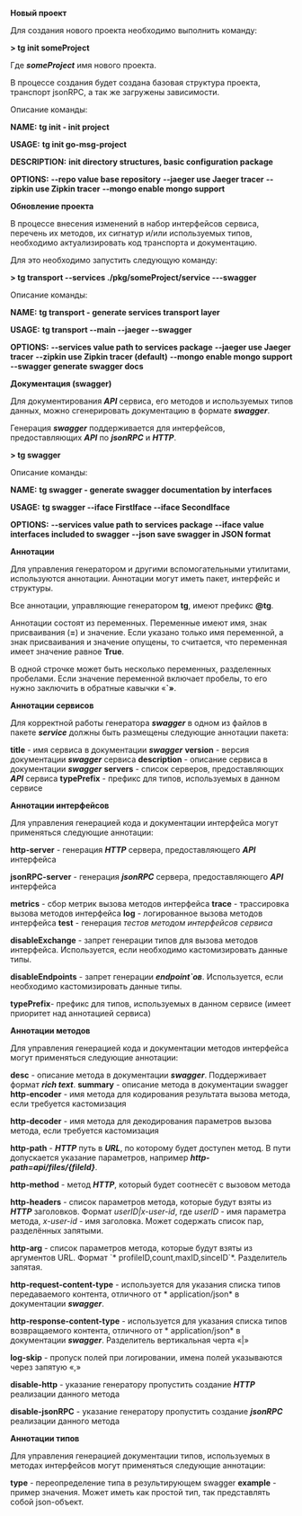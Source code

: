 **Новый проект**

Для создания нового проекта необходимо выполнить команду:

**\> tg init someProject**

Где ***someProject*** имя нового проекта.

В процессе создания будет создана базовая структура проекта, транспорт jsonRPC, а так же загружены зависимости.

Описание команды:

**NAME:**
**tg init - init project**

**USAGE:**
**tg init go-msg-project**

**DESCRIPTION:**
**init directory structures, basic configuration package**

**OPTIONS:**
**\--repo value base repository**
**\--jaeger use Jaeger tracer**
**\--zipkin use Zipkin tracer**
**\--mongo enable mongo support**

**Обновление проекта**

В процессе внесения изменений в набор интерфейсов сервиса, перечень их методов, их сигнатур и/или используемых типов,
необходимо актуализировать код транспорта и документацию.

Для это необходимо запустить следующую команду:

**\> tg transport \--services ./pkg/someProject/service ---swagger**

Описание команды:

**NAME:**
**tg transport - generate services transport layer**

**USAGE:**
**tg transport \--main \--jaeger \--swagger**

**OPTIONS:**
**\--services value path to services package**
**\--jaeger use Jaeger tracer**
**\--zipkin use Zipkin tracer (default)**
**\--mongo enable mongo support**
**\--swagger generate swagger docs**

**Документация (swagger)**

Для документирования ***API*** сервиса, его методов и используемых типов данных, можно сгенерировать документацию в
формате ***swagger***.

Генерация ***swagger*** поддерживается для интерфейсов, предоставляющих
***API*** по ***jsonRPC*** и ***HTTP***.

**\> tg swagger**

Описание команды:

**NAME:**
**tg swagger - generate swagger documentation by interfaces**

**USAGE:**
**tg swagger \--iface FirstIface \--iface SecondIface**

**OPTIONS:**
**\--services value path to services package**
**\--iface value interfaces included to swagger**
**\--json save swagger in JSON format**

**Аннотации**

Для управления генератором и другими вспомогательными утилитами, используются аннотации. Аннотации могут иметь пакет,
интерфейс и структуры.

Все аннотации, управляющие генератором **tg**, имеют префикс **@tg**.

Аннотации состоят из переменных. Переменные имеют имя, знак присваивания
(**=**) и значение. Если указано только имя переменной, а знак присваивания и значение опущены, то считается, что
переменная имеет значение равное **True**.

В одной строчке может быть несколько переменных, разделенных пробелами. Если значение переменной включает пробелы, то
его нужно заключить в обратные кавычки «**\`»**.

**Аннотации сервисов**

Для корректной работы генератора ***swagger*** в одном из файлов в пакете ***service*** должны быть размещены следующие
аннотации пакета:

**title** - имя сервиса в документации ***swagger***
**version** - версия документации ***swagger*** сервиса
**description** - описание сервиса в документации ***swagger***
**servers** - список серверов, предоставляющих ***API*** сервиса
**typePrefix** - префикс для типов, используемых в данном сервисе

**Аннотации интерфейсов**

Для управления генерацией кода и документации интерфейса могут применяться следующие аннотации:

**http-server** - генерация ***HTTP*** сервера, предоставляющего ***API*** интерфейса

**jsonRPC-server** - генерация ***jsonRPC*** сервера, предоставляющего ***API*** интерфейса

**metrics** - сбор метрик вызова методов интерфейса
**trace** - трассировка вызова методов интерфейса
**log** - логированное вызова методов интерфейса
**test** - генерация *тестов методом интерфейсов сервиса*

**disableExchange** - запрет генерации типов для вызова методов интерфейса. Используется, если необходимо
кастомизировать данные типы.

**disableEndpoints** - запрет генерации ***endpoint\`ов***. Используется, если необходимо кастомизировать данные типы.

**typePrefix**- префикс для типов, используемых в данном сервисе (имеет приоритет над аннотацией сервиса)

**Аннотации методов**

Для управления генерацией кода и документации методов интерфейса могут применяться следующие аннотации:

**desc** - описание метода в документации ***swagger***. Поддерживает формат ***rich text***.
**summary** - описание метода в документации swagger
**http-encoder** - имя метода для кодирования результата вызова метода, если требуется кастомизация

**http-decoder** - имя метода для декодирования параметров вызова метода, если требуется кастомизация

**http-path** - ***HTTP*** путь в ***URL***, по которому будет доступен метод. В пути допускается указание параметров,
например ***http-path=api/files/{fileId}***.

**http-method** - метод ***HTTP***, который будет соотнесёт с вызовом метода

**http-headers** - список параметров метода, которые будут взяты из
***HTTP*** заголовков. Формат *userID\|x-user-id*, где *userID* - имя параметра метода, *x-user-id* - имя заголовка.
Может содержать список пар, разделённых запятыми.

**http-arg** - список параметров метода, которые будут взяты из аргументов URL. Формат \`*
profileID,count,maxID,sinceID\`*. Разделитель запятая.

**http-request-content-type** - используется для указания списка типов передаваемого контента, отличного от *
application/json* в документации ***swagger***.

**http-response-content-type** - используется для указания списка типов возвращаемого контента, отличного от *
application/json* в документации ***swagger***. Разделитель вертикальная черта «\|»

**log-skip** - пропуск полей при логировании, имена полей указываются через запятую «,»

**disable-http** - указание генератору пропустить создание ***HTTP*** реализации данного метода

**disable-jsonRPC** - указание генератору пропустить создание ***jsonRPC*** реализации данного метода

**Аннотации типов**

Для управления генерацией документации типов, используемых в методах интерфейсов могут применяться следующие аннотации:

**type** - переопределение типа в результирующем swagger
**example** - пример значения. Может иметь как простой тип, так представлять собой json-объект.